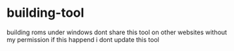 # building-tool
building roms under windows
dont share this tool on other websites without my permission if this happend i dont update this tool
